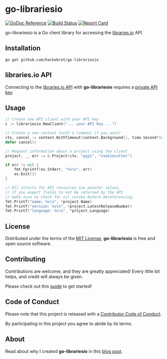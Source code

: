 # go-librariesio

[![GoDoc Reference][godoc_badge]][godoc]
[![Build Status][travis_badge]][travis]
[![Report Card][report_card_badge]][report_card]

go-librariesio is a Go client library for accessing the
[libraries.io][libraries.io] API.


## Installation

``go get github.com/hackebrot/go-librariesio``


## libraries.io API

Connecting to the [libraries.io API][api] with **go-librariesio** requires
a [private API key][api_key].

## Usage

```go
// Create new API client with your API key
c := librariesio.NewClient("... your API key ...")

// Create a new context (with a timeout if you want)
ctx, cancel := context.WithTimeout(context.Background(), time.Second*10)
defer cancel()

// Request information about a project using the client
project, _, err := c.Project(ctx, "pypi", "cookiecutter")

if err != nil {
    fmt.Fprintf(os.Stderr, "%v\n", err)
    os.Exit(1)
}

// All structs for API resources use pointer values.
// If you expect fields to not be returned by the API
// make sure to check for nil values before dereferencing.
fmt.Printf("name: %v\n", *project.Name)
fmt.Printf("version: %v\n", *project.LatestReleaseNumber)
fmt.Printf("language: %v\n", *project.Language)
```

## License

Distributed under the terms of the [MIT License][MIT], **go-librariesio** is
free and open source software.


## Contributing

Contributions are welcome, and they are greatly appreciated! Every
little bit helps, and credit will always be given.

Please check out this [guide][contributing] to get started!


## Code of Conduct

Please note that this project is released with a
[Contributor Code of Conduct][Code of Conduct].

By participating in this project you agree to abide by its terms.


## About

Read about why I created **go-librariesio** in this [blog post][blog].


[Code of Conduct]: CODE_OF_CONDUCT.md
[MIT]: LICENSE
[api]: https://libraries.io/api
[api_key]: https://libraries.io/account
[blog]: https://raphael.codes/blog/announcing-go-librariesio/
[contributing]: CONTRIBUTING.md
[godoc]: https://godoc.org/github.com/hackebrot/go-librariesio/librariesio (See GoDoc Reference)
[godoc_badge]: https://img.shields.io/badge/go-documentation-blue.svg?style=flat
[libraries.io]: https://libraries.io/
[report_card]: https://goreportcard.com/report/github.com/hackebrot/go-librariesio (See Go Report Card)
[report_card_badge]: https://goreportcard.com/badge/github.com/hackebrot/go-librariesio
[travis]: https://travis-ci.org/hackebrot/go-librariesio (See Build Status on Travis CI)
[travis_badge]: https://img.shields.io/travis/hackebrot/go-librariesio.svg?style=flat
